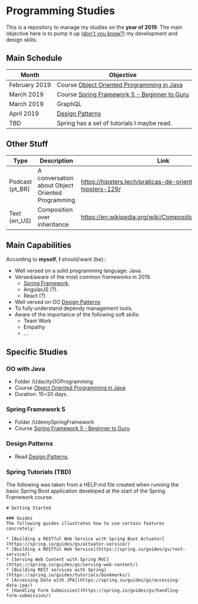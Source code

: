 # Programming Studies

This is a repository to manage my studies on the **year of 2019**. The main objective here is to pump it up ([don't you know?](https://www.youtube.com/watch?v=0HtyF0jux2Q)) my development and design skills.

## Main Schedule

| Month         | Objective |
| ------------- | --------- |
| February 2019 | Course [Object Oriented Programming in Java](https://www.udacity.com/course/object-oriented-programming-in-java--ud283) |
| March 2019    | Course [Spring Framework 5 - Beginner to Guru](https://www.udemy.com/spring-framework-5-beginner-to-guru/learn/v4/overview) |
| March 2019    | GraphQL |
| April 2019    | [Design Patterns](https://www.amazon.com.br/dp/0201633612/ref=pe_2740240_232748480_TE_item) |
| TBD           | Spring has a set of tutorials I maybe read. |

## Other Stuff
| Type | Description | Link |
| ---- | ----------- | ---- |
| Podcast (pt_BR) | A conversation about Object Oriented Programming | https://hipsters.tech/praticas-de-orientacao-a-objetos-hipsters-129/ |
| Text (en_US) | Composition over inheritance | https://en.wikipedia.org/wiki/Composition_over_inheritance |

## Main Capabilities

According to **myself**, **I** should/want (be)::
* Well versed on a solid programming language: Java.
* Versed/aware of the most common frameworks in 2019.
  * [Spring Framework](https://www.udemy.com/spring-framework-5-beginner-to-guru/learn/v4/overview).
  * AngularJS (?).
  * React (?)
* Well versed on OO [Design Patterns](https://www.amazon.com.br/dp/0201633612/ref=pe_2740240_232748480_TE_item)
* To fully understand dependy management tools.
* Aware of the importance of the following soft skills:
  * Team Work
  * Empathy
  * ...

## Specific Studies

### OO with Java

* Folder /UdacityOOProgramming
* Course [Object Oriented Programming in Java](https://www.udacity.com/course/object-oriented-programming-in-java--ud283)
* Duration: 15~20 days.

### Spring Framework 5

* Folder /UdemySpringFramework
* Course [Spring Framework 5 - Beginner to Guru](https://www.udemy.com/spring-framework-5-beginner-to-guru/learn/v4/overview)

### Design Patterns

* Read [Design Patterns](https://www.amazon.com.br/dp/0201633612/ref=pe_2740240_232748480_TE_item).

### Spring Tutorials (TBD)
The following was taken from a HELP.md file created when running the basic Spring Boot application developed at the start of the Spring Framework course.

```
# Getting Started

### Guides
The following guides illustrates how to use certain features concretely:

* [Building a RESTful Web Service with Spring Boot Actuator](https://spring.io/guides/gs/actuator-service/)
* [Building a RESTful Web Service](https://spring.io/guides/gs/rest-service/)
* [Serving Web Content with Spring MVC](https://spring.io/guides/gs/serving-web-content/)
* [Building REST services with Spring](https://spring.io/guides/tutorials/bookmarks/)
* [Accessing Data with JPA](https://spring.io/guides/gs/accessing-data-jpa/)
* [Handling Form Submission](https://spring.io/guides/gs/handling-form-submission/)
```
